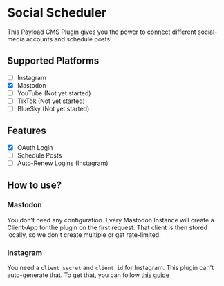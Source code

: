 # Social Scheduler

This Payload CMS Plugin gives you the power to connect different social-media accounts and schedule posts!

## Supported Platforms

- [ ] Instagram
- [x] Mastodon
- [ ] YouTube (Not yet started)
- [ ] TikTok (Not yet started)
- [ ] BlueSky (Not yet started)

## Features

- [x] OAuth Login
- [ ] Schedule Posts
- [ ] Auto-Renew Logins (Instagram)

## How to use?

### Mastodon

You don't need any configuration. Every Mastodon Instance will create a Client-App for the plugin on the first request. That client is then stored locally, so we don't create multiple or get rate-limited.

### Instagram

You need a `client_secret` and `client_id` for Instagram. This plugin can't auto-generate that. To get that, you can follow [this guide](https://developers.facebook.com/docs/instagram-platform/instagram-api-with-instagram-login/create-a-meta-app-with-instagram)
